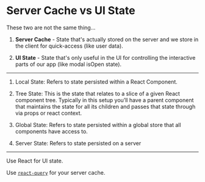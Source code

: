 # Server Cache vs UI State

These two are not the same thing...

1. **Server Cache** - State that's actually stored on the server and we store in
   the client for quick-access (like user data).

2. **UI State** - State that's only useful in the UI for controlling the
   interactive parts of our app (like modal isOpen state).

---

1. Local State: Refers to state persisted within a React Component.

2. Tree State: This is the state that relates to a slice of a given React
   component tree. Typically in this setup you’ll have a parent component that
   maintains the state for all its children and passes that state through via
   props or react context.

3. Global State: Refers to state persisted within a global store that all
   components have access to.

4. Server State: Refers to state persisted on a server

---

Use React for UI state.

Use [`react-query`](https://react-query.tanstack.com/) for your server cache.
